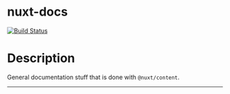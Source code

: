 # nuxt-docs

[![Build Status](https://drone.kilic.dev/api/badges/cenk1cenk2/nuxt-docs/status.svg)](https://drone.kilic.dev/cenk1cenk2/nuxt-docs)

# Description

General documentation stuff that is done with `@nuxt/content`.

<!-- toc -->

<!-- tocstop -->

---


